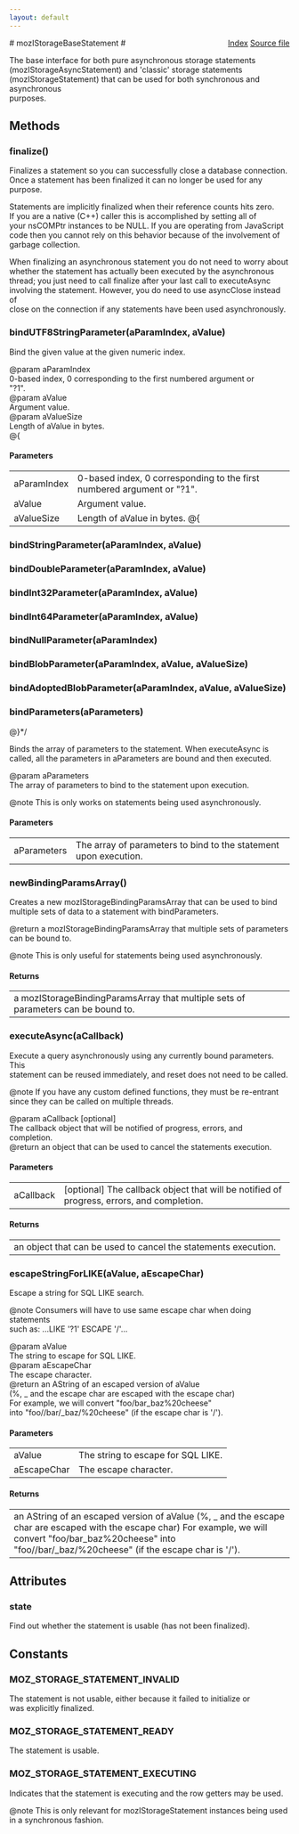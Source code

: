 ```yaml
---
layout: default
---
```

<div class='links' style='float:right'><a href="../index.html">Index</a>
<a href="http://dxr.mozilla.org/mozilla-central/source/storage/public/mozIStorageBaseStatement.idl">Source file</a>
</div>
# mozIStorageBaseStatement #
  
The base interface for both pure asynchronous storage statements   
(mozIStorageAsyncStatement) and 'classic' storage statements  
(mozIStorageStatement) that can be used for both synchronous and asynchronous  
purposes.  
  

## Methods ##

### finalize() ###
  
Finalizes a statement so you can successfully close a database connection.  
Once a statement has been finalized it can no longer be used for any  
purpose.  
  
Statements are implicitly finalized when their reference counts hits zero.  
If you are a native (C++) caller this is accomplished by setting all of  
your nsCOMPtr instances to be NULL.  If you are operating from JavaScript  
code then you cannot rely on this behavior because of the involvement of  
garbage collection.  
  
When finalizing an asynchronous statement you do not need to worry about  
whether the statement has actually been executed by the asynchronous  
thread; you just need to call finalize after your last call to executeAsync  
involving the statement.  However, you do need to use asyncClose instead of  
close on the connection if any statements have been used asynchronously.  
  

### bindUTF8StringParameter(aParamIndex, aValue) ###
  
Bind the given value at the given numeric index.  
  
@param aParamIndex  
       0-based index, 0 corresponding to the first numbered argument or  
       "?1".  
@param aValue  
       Argument value.  
@param aValueSize  
       Length of aValue in bytes.  
@{  
  

#### Parameters ####

<table>

<tr>
<td>aParamIndex</td>
<td>       0-based index, 0 corresponding to the first numbered argument or  
       "?1".  
</td>
</tr>

<tr>
<td>aValue</td>
<td>       Argument value.  
</td>
</tr>

<tr>
<td>aValueSize</td>
<td>       Length of aValue in bytes.  
@{  
</td>
</tr>

</table>

### bindStringParameter(aParamIndex, aValue) ###

### bindDoubleParameter(aParamIndex, aValue) ###

### bindInt32Parameter(aParamIndex, aValue) ###

### bindInt64Parameter(aParamIndex, aValue) ###

### bindNullParameter(aParamIndex) ###

### bindBlobParameter(aParamIndex, aValue, aValueSize) ###

### bindAdoptedBlobParameter(aParamIndex, aValue, aValueSize) ###

### bindParameters(aParameters) ###
@}*/  
  
Binds the array of parameters to the statement.  When executeAsync is  
called, all the parameters in aParameters are bound and then executed.  
  
@param aParameters  
       The array of parameters to bind to the statement upon execution.  
  
@note This is only works on statements being used asynchronously.  
  

#### Parameters ####

<table>

<tr>
<td>aParameters</td>
<td>       The array of parameters to bind to the statement upon execution.  
</td>
</tr>

</table>

### newBindingParamsArray() ###
  
Creates a new mozIStorageBindingParamsArray that can be used to bind  
multiple sets of data to a statement with bindParameters.  
  
@return a mozIStorageBindingParamsArray that multiple sets of parameters  
        can be bound to.  
  
@note This is only useful for statements being used asynchronously.  
  

#### Returns ####

<table>

<tr>
<td>a mozIStorageBindingParamsArray that multiple sets of parameters  
        can be bound to.  
</td>
</tr>

</table>

### executeAsync(aCallback) ###
  
Execute a query asynchronously using any currently bound parameters.  This  
statement can be reused immediately, and reset does not need to be called.  
  
@note If you have any custom defined functions, they must be re-entrant  
      since they can be called on multiple threads.  
  
@param aCallback [optional]  
       The callback object that will be notified of progress, errors, and  
       completion.  
@return an object that can be used to cancel the statements execution.  
  

#### Parameters ####

<table>

<tr>
<td>aCallback</td>
<td>[optional]  
       The callback object that will be notified of progress, errors, and  
       completion.  
</td>
</tr>

</table>

#### Returns ####

<table>

<tr>
<td>an object that can be used to cancel the statements execution.  
</td>
</tr>

</table>

### escapeStringForLIKE(aValue, aEscapeChar) ###
  
Escape a string for SQL LIKE search.  
  
@note Consumers will have to use same escape char when doing statements  
      such as:   ...LIKE '?1' ESCAPE '/'...  
  
@param aValue  
       The string to escape for SQL LIKE.  
@param aEscapeChar  
       The escape character.  
@return an AString of an escaped version of aValue  
        (%, _ and the escape char are escaped with the escape char)  
        For example, we will convert "foo/bar_baz%20cheese"   
        into "foo//bar/_baz/%20cheese" (if the escape char is '/').  
  

#### Parameters ####

<table>

<tr>
<td>aValue</td>
<td>       The string to escape for SQL LIKE.  
</td>
</tr>

<tr>
<td>aEscapeChar</td>
<td>       The escape character.  
</td>
</tr>

</table>

#### Returns ####

<table>

<tr>
<td>an AString of an escaped version of aValue  
        (%, _ and the escape char are escaped with the escape char)  
        For example, we will convert "foo/bar_baz%20cheese"   
        into "foo//bar/_baz/%20cheese" (if the escape char is '/').  
</td>
</tr>

</table>

## Attributes ##

### state ###
  
Find out whether the statement is usable (has not been finalized).  
  

## Constants ##

### MOZ_STORAGE_STATEMENT_INVALID ###
  
The statement is not usable, either because it failed to initialize or  
was explicitly finalized.  
  

### MOZ_STORAGE_STATEMENT_READY ###
  
The statement is usable.  
  

### MOZ_STORAGE_STATEMENT_EXECUTING ###
  
Indicates that the statement is executing and the row getters may be used.  
  
@note This is only relevant for mozIStorageStatement instances being used  
      in a synchronous fashion.  
  
